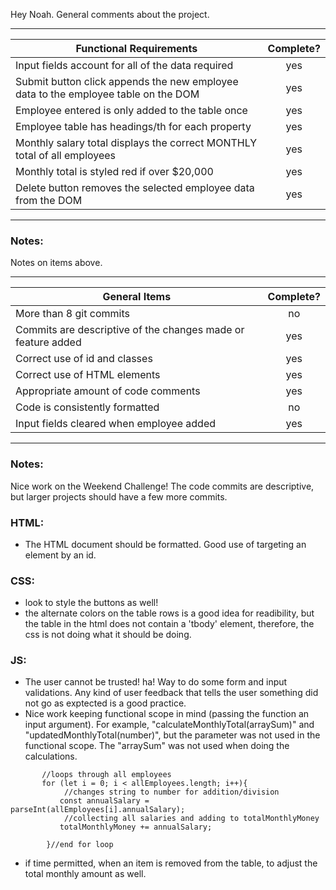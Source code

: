 Hey Noah. General comments about the project.

---

| Functional Requirements                                                            | Complete? |
| ---------------------------------------------------------------------------------- | :-------: |
| Input fields account for all of the data required                                  |    yes    |
| Submit button click appends the new employee data to the employee table on the DOM |    yes    |
| Employee entered is only added to the table once                                   |    yes    |
| Employee table has headings/th for each property                                   |    yes    |
| Monthly salary total displays the correct MONTHLY total of all employees           |    yes    |
| Monthly total is styled red if over $20,000                                        |    yes    |
| Delete button removes the selected employee data from the DOM                      |    yes    |

---

### Notes:

Notes on items above.

---

| General Items                                                | Complete? |
| ------------------------------------------------------------ | :-------: |
| More than 8 git commits                                      |    no     |
| Commits are descriptive of the changes made or feature added |    yes    |
| Correct use of id and classes                                |    yes    |
| Correct use of HTML elements                                 |    yes    |
| Appropriate amount of code comments                          |    yes    |
| Code is consistently formatted                               |    no     |
| Input fields cleared when employee added                     |    yes    |

---

### Notes:

Nice work on the Weekend Challenge! The code commits are descriptive, but larger projects should have a few more commits.

### HTML:

- The HTML document should be formatted. Good use of targeting an element by an id.

### CSS:

- look to style the buttons as well!
- the alternate colors on the table rows is a good idea for readibility, but the table in the html does not contain a 'tbody' element, therefore, the css is not doing what it should be doing.

### JS:

- The user cannot be trusted! ha! Way to do some form and input validations. Any kind of user feedback that tells the user something did not go as exptected is a good practice.
- Nice work keeping functional scope in mind (passing the function an input argument). For example, "calculateMonthlyTotal(arraySum)" and "updatedMonthlyTotal(number)", but the parameter was not used in the functional scope. The "arraySum" was not used when doing the calculations.

```function calculateMonthlyTotal(arraySum){
       //loops through all employees
       for (let i = 0; i < allEmployees.length; i++){
            //changes string to number for addition/division
           const annualSalary = parseInt(allEmployees[i].annualSalary);
            //collecting all salaries and adding to totalMonthlyMoney
           totalMonthlyMoney += annualSalary;

        }//end for loop
```

- if time permitted, when an item is removed from the table, to adjust the total monthly amount as well.

